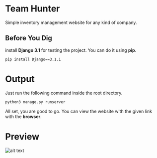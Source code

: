 # Team Hunter

Simple inventory management website for any kind of company.

## Before You Dig
install **Django 3.1** for testing the project. You can do it using **pip**.

```pip install Django==3.1.1```

# Output
Just run the following command inside the root directory. 

```python3 manage.py runserver ```

All set, you are good to go.
You can view the website with the given link with the **browser**.


# Preview
![alt text](https://github.com/iamrasheeq/hackNSU_Hunter/blob/master/hunter.png)
